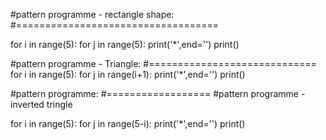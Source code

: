#pattern programme - rectangle shape:
#===================================

for i in range(5):
    for j in range(5):
        print('*',end='')
    print()
	


#pattern programme - Triangle:
#=============================
for i in range(5):
    for j in range(i+1):
        print('*',end='')
    print()


#pattern programme:
#==================
#pattern programme - inverted tringle

for i in range(5):
    for j in range(5-i):
        print('*',end='')
    print()